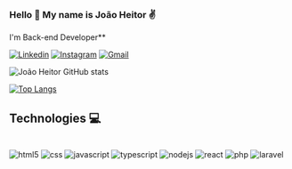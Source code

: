 ### Hello 👋 My name is João Heitor ✌️
I'm Back-end Developer**

[![Linkedin](https://img.shields.io/badge/LinkedIn-0077B5?style=for-the-badge&logo=linkedin&logoColor=white)](https://www.linkedin.com/in/jhmartins1)
[![Instagram](https://img.shields.io/badge/Instagram-E4405F?style=for-the-badge&logo=instagram&logoColor=white)](https://www.instagram.com/jh.martins1)
[![Gmail](https://img.shields.io/badge/Gmail-D14836?style=for-the-badge&logo=gmail&logoColor=white)](mailto:jhmartinsrdo@gmail.com)

![João Heitor GitHub stats](https://github-readme-stats.vercel.app/api?username=jhmartins1&show_icons=true&theme=tokyonight)

[![Top Langs](https://github-readme-stats.vercel.app/api/top-langs/?username=jhmartins1&layout=compact&theme=tokyonight)](https://github.com/jhmartins1/github-readme-stats)


## Technologies 💻

<div style="display: inline_block"><br/>
  <img align="center" alt="html5" src="https://img.shields.io/badge/HTML5-E34F26?style=for-the-badge&logo=html5&logoColor=white" />
  <img align="center" alt="css" src="https://img.shields.io/badge/CSS3-1572B6?style=for-the-badge&logo=css3&logoColor=white" />
  <img align="center" alt="javascript" src="https://img.shields.io/badge/JavaScript-F7DF1E?style=for-the-badge&logo=javascript&logoColor=black" />
  <img align="center" alt="typescript" src="https://img.shields.io/badge/TypeScript-007ACC?style=for-the-badge&logo=typescript&logoColor=white" />
  <img align="center" alt="nodejs" src="https://img.shields.io/badge/Node.js-43853D?style=for-the-badge&logo=node.js&logoColor=white" />
  <img align="center" alt="react" src="https://img.shields.io/badge/React-20232A?style=for-the-badge&logo=react&logoColor=61DAFB" />
  <img align="center" alt="php" src="https://img.shields.io/badge/PHP-777BB4?style=for-the-badge&logo=php&logoColor=white" />
  <img align="center" alt="laravel" src="https://img.shields.io/badge/Laravel-FF2D20?style=for-the-badge&logo=laravel&logoColor=white" />
</div>
